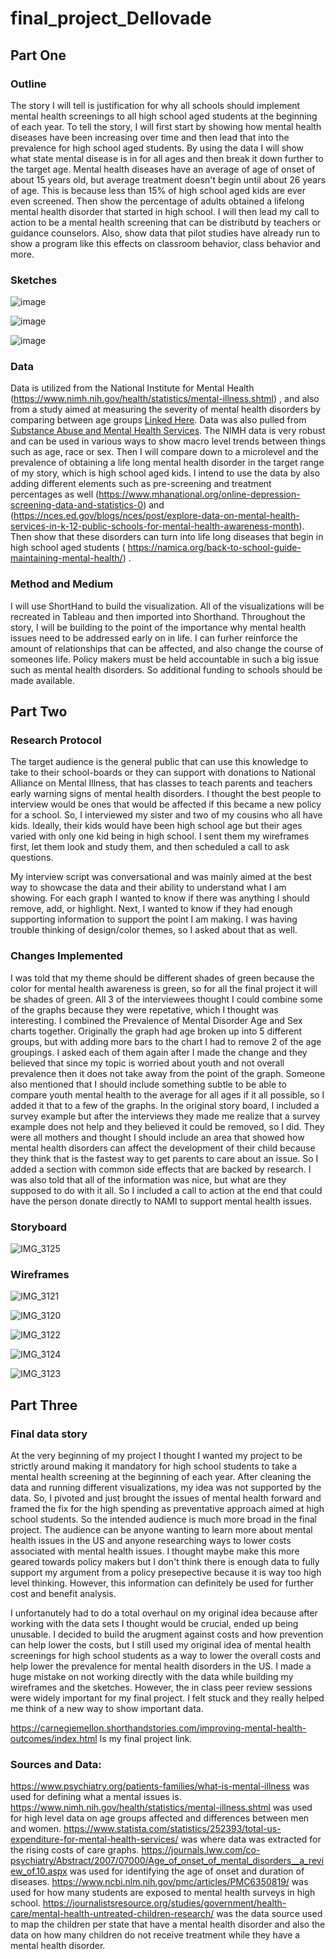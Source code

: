 # final_project_Dellovade
## Part One
### Outline
The story I will tell is justification for why all schools should implement mental health screenings to all high school aged students at the beginning of each year.
To tell the story, I will first start by showing how mental health diseases have been increasing over time and then lead that into the prevalence for high school aged students. By using the data I will show what state mental disease is in for all ages and then break it down further to the target age. Mental health diseases have an average of age of onset of about 15 years old, but average treatment doesn't begin until about 26 years of age. This is because less than 15% of high school aged kids are ever even screened. Then show the percentage of adults obtained a lifelong mental health disorder that started in high school. I will then lead my call to action to be a mental health screening that can be distributd by teachers or guidance counselors. Also, show data that pilot studies have already run to show a program like this effects on classroom behavior, class behavior and more. 
### Sketches
![image](https://user-images.githubusercontent.com/59887733/74118149-43011000-4b88-11ea-9b84-41269ae8cc67.png)

![image](https://user-images.githubusercontent.com/59887733/74118189-63c96580-4b88-11ea-9aa0-d601218db2d5.png)

![image](https://user-images.githubusercontent.com/59887733/74118205-7479db80-4b88-11ea-8fb6-57e12feaa7cf.png)

### Data
Data is utilized from the National Institute for Mental Health (https://www.nimh.nih.gov/health/statistics/mental-illness.shtml) , and also from a study aimed at measuring the severity of mental health disorders by comparing between age groups [Linked Here](https://github.com/kddellov/final_project_Dellovade/blob/master/Project%20Data.csv). Data was also pulled from [Substance Abuse and Mental Health Services](https://github.com/kddellov/final_project_Dellovade/blob/master/Copy%20of%20NSDUHsaeExcelTab01-2016.csv). The NIMH data is very robust and can be used in various ways to show macro level trends between things such as age, race or sex. Then I will compare down to a microlevel and the prevalence of obtaining a life long mental health disorder in the target range of my story, which is high school aged kids. I intend to use the data by also adding different elements such as pre-screening and treatment percentages as well (https://www.mhanational.org/online-depression-screening-data-and-statistics-0) and (https://nces.ed.gov/blogs/nces/post/explore-data-on-mental-health-services-in-k-12-public-schools-for-mental-health-awareness-month). Then show that these disorders can turn into life long diseases that begin in high school aged students ( https://namica.org/back-to-school-guide-maintaining-mental-health/) . 

### Method and Medium
I will use ShortHand to build the visualization. All of the visualizations will be recreated in Tableau and then imported into Shorthand. Throughout the story, I will be building to the point of the importance why mental health issues need to be addressed early on in life. I can furher reinforce the amount of relationships that can be affected, and also change the course of someones life. Policy makers must be held accountable in such a big issue such as mental health disorders. So additional funding to schools should be made available. 

## Part Two
### Research Protocol
The target audience is the general public that can use this knowledge to take to their school-boards or they can support with donations to National Alliance on Mental Illness, that has classes to teach parents and teachers early warning signs of mental health disorders. I thought the best people to interview would be ones that would be affected if this became a new policy for a school. So, I interviewed my sister and two of my cousins who all have kids. Ideally, their kids would have been high school age but their ages varied with only one kid being in high school. I sent them my wireframes first, let them look and study them, and then scheduled a call to ask questions. 

My interview script was conversational and was mainly aimed at the best way to showcase the data and their ability to understand what I am showing. For each graph I wanted to know if there was anything I should remove, add, or highlight. Next, I wanted to know if they had enough supporting information to support the point I am making. I was having trouble thinking of design/color themes, so I asked about that as well.

### Changes Implemented
I was told that my theme should be different shades of green because the color for mental health awareness is green, so for all the final project it will be shades of green. All 3 of the interviewees thought I could combine some of the graphs because they were repetative, which I thought was interesting. I combined the Prevalence of Mental Disorder Age and Sex charts together. Originally the graph had age broken up into 5 different groups, but with adding more bars to the chart I had to remove 2 of the age groupings. I asked each of them again after I made the change and they believed that since my topic is worried about youth and not overall prevalence then it does not take away from the point of the graph. Someone also mentioned that I should include something subtle to be able to compare youth mental health to the average for all ages if it all possible, so I added it that to a few of the graphs. In the original story board, I included a survey example but after the interviews they made me realize that a survey example does not help and they believed it could be removed, so I did. They were all mothers and thought I should include an area that showed how mental health disorders can affect the development of their child because they think that is the fastest way to get parents to care about an issue. So I added a section with common side effects that are backed by research. I was also told that all of the information was nice, but what are they supposed to do with it all. So I included a call to action at the end that could have the person donate directly to NAMI to support mental health issues.
### Storyboard
![IMG_3125](https://user-images.githubusercontent.com/59887733/74622967-bff43280-5110-11ea-8f23-ad1c79cb1354.jpg)

### Wireframes
![IMG_3121](https://user-images.githubusercontent.com/59887733/74620629-cd58ef00-5107-11ea-8c95-d3f72a0ad9fb.jpg)

![IMG_3120](https://user-images.githubusercontent.com/59887733/74620625-caf69500-5107-11ea-8aee-d454ac568ca2.jpg)

![IMG_3122](https://user-images.githubusercontent.com/59887733/74620635-ce8a1c00-5107-11ea-8ec9-654c13507f62.jpg)

![IMG_3124](https://user-images.githubusercontent.com/59887733/74622880-74418900-5110-11ea-9789-15be4b27e626.jpg)

![IMG_3123](https://user-images.githubusercontent.com/59887733/74622482-f466ef00-510e-11ea-9348-e5a76d60995b.jpg)

 ## Part Three


### Final data story

 At the very beginning of my project I thought I wanted my project to be strictly around making it mandatory for high school students to take a mental health screening at the beginning of each year. After cleaning the data and running different visualizations, my idea was not supported by the data. So, I pivoted and just brought the issues of mental health forward and framed the fix for the high spending as preventative approach aimed at high school students. So the intended audience is much more broad in the final project. The audience can be anyone wanting to learn more about mental health issues in the US and anyone researching ways to lower costs associated with mental health issues. I thought maybe make this more geared towards policy makers but I don't think there is enough data to fully support my argument from a policy presepective because it is way too high level thinking. However, this information can definitely be used for further cost and benefit analysis. 

 I unfortanutely had to do a total overhaul on my original idea because after working with the data sets I thought would be crucial, ended up being unusable. I decided to build the arugment against costs and how prevention can help lower the costs, but I still used my original idea of mental health screenings for high school students as a way to lower the overall costs and help lower the prevalence for mental health disorders in the US. I made a huge mistake on not working directly with the data while building my wireframes and the sketches. However, the in class peer review sessions were widely important for my final project. I felt stuck and they really helped me think of a new way to show important data.
 
https://carnegiemellon.shorthandstories.com/improving-mental-health-outcomes/index.html Is my final project link. 

### Sources and Data: 
https://www.psychiatry.org/patients-families/what-is-mental-illness was used for defining what a mental issues is. 
https://www.nimh.nih.gov/health/statistics/mental-illness.shtml was used for high level data on age groups affected and differences between men and women.
https://www.statista.com/statistics/252393/total-us-expenditure-for-mental-health-services/ was where data was extracted for the rising costs of care graphs. 
https://journals.lww.com/co-psychiatry/Abstract/2007/07000/Age_of_onset_of_mental_disorders__a_review_of.10.aspx  was used for identifying the age of onset and duration of diseases.
https://www.ncbi.nlm.nih.gov/pmc/articles/PMC6350819/ was used for how many students are exposed to mental health surveys in high school.
https://journalistsresource.org/studies/government/health-care/mental-health-untreated-children-research/ was the data source used to map the children per state that have a mental health disorder and also the data on how many children do not receive treatment while they have a mental health disorder.
